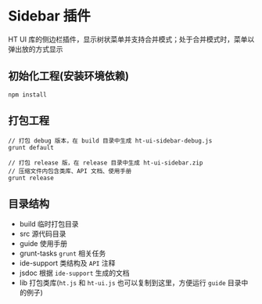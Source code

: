 # Sidebar 插件

HT UI 库的侧边栏插件，显示树状菜单并支持合并模式；处于合并模式时，菜单以弹出放的方式显示

## 初始化工程(安装环境依赖)

    npm install

## 打包工程

    // 打包 debug 版本，在 build 目录中生成 ht-ui-sidebar-debug.js
    grunt default

    // 打包 release 版，在 release 目录中生成 ht-ui-sidebar.zip
    // 压缩文件内包含类库、API 文档、使用手册
    grunt release

## 目录结构

* build 临时打包目录
* src 源代码目录
* guide 使用手册
* grunt-tasks `grunt` 相关任务
* ide-support 类结构及 `API` 注释
* jsdoc 根据 `ide-support` 生成的文档
* lib 打包类库(`ht.js` 和 `ht-ui.js` 也可以复制到这里，方便运行 `guide` 目录中的例子)
